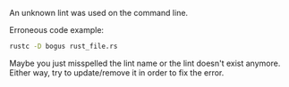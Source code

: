 An unknown lint was used on the command line.

Erroneous code example:

```sh
rustc -D bogus rust_file.rs
```

Maybe you just misspelled the lint name or the lint doesn't exist anymore.
Either way, try to update/remove it in order to fix the error.
